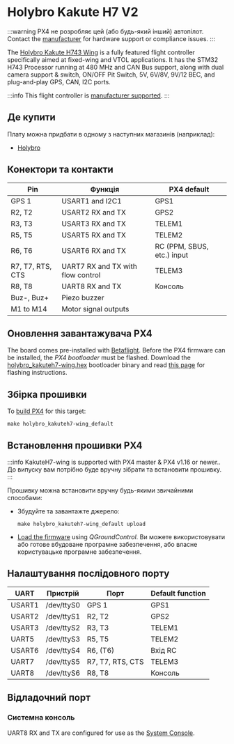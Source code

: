 # Holybro Kakute H7 V2

:::warning
PX4 не розробляє цей (або будь-який інший) автопілот.
Contact the [manufacturer](https://holybro.com/) for hardware support or compliance issues.
:::

The [Holybro Kakute H743 Wing](https://holybro.com/products/kakute-h743-wing) is a fully featured flight controller specifically aimed at fixed-wing and VTOL applications. It has the STM32 H743 Processor running at 480 MHz and CAN Bus support, along with dual camera support & switch, ON/OFF Pit Switch, 5V, 6V/8V, 9V/12 BEC, and plug-and-play GPS, CAN, I2C ports.

:::info
This flight controller is [manufacturer supported](../flight_controller/autopilot_manufacturer_supported.md).
:::

## Де купити

Плату можна придбати в одному з наступних магазинів (наприклад):

- [Holybro](https://holybro.com/products/kakute-h743-wing)

## Конектори та контакти

| Pin              | Функція                           | PX4 default                                                   |
| ---------------- | --------------------------------- | ------------------------------------------------------------- |
| GPS 1            | USART1 and I2C1                   | GPS1                                                          |
| R2, T2           | USART2 RX and TX                  | GPS2                                                          |
| R3, T3           | USART3 RX and TX                  | TELEM1                                                        |
| R5, T5           | USART5 RX and TX                  | TELEM2                                                        |
| R6, T6           | USART6 RX and TX                  | RC (PPM, SBUS, etc.) input |
| R7, T7, RTS, CTS | UART7 RX and TX with flow control | TELEM3                                                        |
| R8, T8           | UART8 RX and TX                   | Консоль                                                       |
| Buz-, Buz+       | Piezo buzzer                      |                                                               |
| M1 to M14        | Motor signal outputs              |                                                               |

<a id="bootloader"></a>

## Оновлення завантажувача PX4

The board comes pre-installed with [Betaflight](https://github.com/betaflight/betaflight/wiki).
Before the PX4 firmware can be installed, the _PX4 bootloader_ must be flashed.
Download the [holybro_kakuteh7-wing.hex](https://github.com/PX4/PX4-Autopilot/raw/main/docs/assets/flight_controller/kakuteh7-wing/holybro_kakuteh7-wing_bootloader.hex) bootloader binary and read [this page](../advanced_config/bootloader_update_from_betaflight.md) for flashing instructions.

## Збірка прошивки

To [build PX4](../dev_setup/building_px4.md) for this target:

```
make holybro_kakuteh7-wing_default
```

## Встановлення прошивки PX4

:::info
KakuteH7-wing is supported with PX4 master & PX4 v1.16 or newer..
До випуску вам потрібно буде вручну зібрати та встановити прошивку.
:::

Прошивку можна встановити вручну будь-якими звичайними способами:

- Збудуйте та завантажте джерело:

  ```
  make holybro_kakuteh7-wing_default upload
  ```

- [Load the firmware](../config/firmware.md) using _QGroundControl_.
  Ви можете використовувати або готове вбудоване програмне забезпечення, або власне користувацьке програмне забезпечення.

## Налаштування послідовного порту

| UART   | Пристрій   | Порт                        | Default function |
| ------ | ---------- | --------------------------- | ---------------- |
| USART1 | /dev/ttyS0 | GPS 1                       | GPS1             |
| USART2 | /dev/ttyS1 | R2, T2                      | GPS2             |
| USART3 | /dev/ttyS2 | R3, T3                      | TELEM1           |
| UART5  | /dev/ttyS3 | R5, T5                      | TELEM2           |
| USART6 | /dev/ttyS4 | R6, (T6) | Вхід RC          |
| UART7  | /dev/ttyS5 | R7, T7, RTS, CTS            | TELEM3           |
| UART8  | /dev/ttyS6 | R8, T8                      | Консоль          |

## Відладочний порт

### Системна консоль

UART8 RX and TX are configured for use as the [System Console](../debug/system_console.md).

